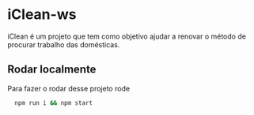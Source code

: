 # iClean-ws

iClean é um projeto que tem como objetivo ajudar a renovar o método de procurar trabalho das 
domésticas.


## Rodar localmente

Para fazer o rodar desse projeto rode

```bash
  npm run i && npm start
  
```
